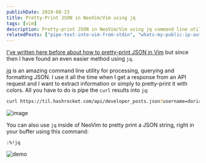 ```yaml
---
publishDate: 2019-08-23
title: Pretty-Print JSON in NeoVim/Vim using jq
tags: [vim]
description: Pretty-print JSON in NeoVim/Vim using jq command line utility for processing and formatting JSON data.
relatedPosts: ["pipe-text-into-vim-from-stdin", "whats-my-public-ip-automation-linux-terminal"]
---
```


[I've written here before about how to pretty-print JSON in Vim](https://til.hashrocket.com/posts/5b4ce2484e-pretty-print-jsonhtml-in-vim) but since then I have found an even easier method using `jq`.

[jq](https://github.com/stedolan/jq) is an amazing command line utility for processing, querying and formatting JSON. I use it all the time when I get a response from an API request and I want to extract information or simply to pretty-print it with colors. All you have to do is pipe the `curl` results into `jq`:

```bash
curl https://til.hashrocket.com/api/developer_posts.json?username=doriankarter | jq
```

![image](/images/9xqeccN.png)

You can also use `jq` inside of NeoVim to pretty print a JSON string, right in your buffer using this command:

```
:%!jq
```

![demo](/images/DrdAbWV.gif)